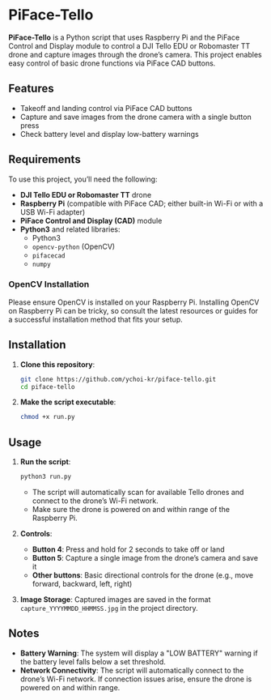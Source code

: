 # PiFace-Tello

**PiFace-Tello** is a Python script that uses Raspberry Pi and the PiFace Control and Display module to control a DJI Tello EDU or Robomaster TT drone and capture images through the drone’s camera. This project enables easy control of basic drone functions via PiFace CAD buttons.

## Features

- Takeoff and landing control via PiFace CAD buttons
- Capture and save images from the drone camera with a single button press
- Check battery level and display low-battery warnings

## Requirements

To use this project, you’ll need the following:

- **DJI Tello EDU or Robomaster TT** drone
- **Raspberry Pi** (compatible with PiFace CAD; either built-in Wi-Fi or with a USB Wi-Fi adapter)
- **PiFace Control and Display (CAD)** module
- **Python3** and related libraries:
  - Python3
  - `opencv-python` (OpenCV)
  - `pifacecad`
  - `numpy`

### OpenCV Installation

Please ensure OpenCV is installed on your Raspberry Pi. Installing OpenCV on Raspberry Pi can be tricky, so consult the latest resources or guides for a successful installation method that fits your setup. 

## Installation

1. **Clone this repository**:

   ```bash
   git clone https://github.com/ychoi-kr/piface-tello.git
   cd piface-tello
   ```

2. **Make the script executable**:

   ```bash
   chmod +x run.py
   ```

## Usage

1. **Run the script**:

   ```bash
   python3 run.py
   ```

   - The script will automatically scan for available Tello drones and connect to the drone’s Wi-Fi network.
   - Make sure the drone is powered on and within range of the Raspberry Pi.

2. **Controls**:
   - **Button 4**: Press and hold for 2 seconds to take off or land
   - **Button 5**: Capture a single image from the drone’s camera and save it
   - **Other buttons**: Basic directional controls for the drone (e.g., move forward, backward, left, right)

3. **Image Storage**: Captured images are saved in the format `capture_YYYYMMDD_HHMMSS.jpg` in the project directory.

## Notes

- **Battery Warning**: The system will display a "LOW BATTERY" warning if the battery level falls below a set threshold.
- **Network Connectivity**: The script will automatically connect to the drone’s Wi-Fi network. If connection issues arise, ensure the drone is powered on and within range.
